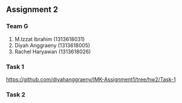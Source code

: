 ## Assignment 2

### Team G
1. M.Izzat Ibrahim (1313618031)
2. Diyah Anggraeny (1313618005)
3. Rachel Haryawan (1313618026)

### Task 1
https://github.com/diyahanggraeny/IMK-Assignment1/tree/hw2/Task-1

### Task 2

